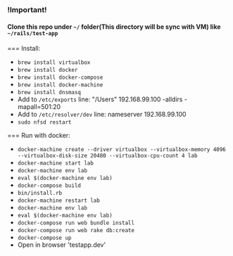 ### !Important! 
#### Clone this repo under `~/` folder(This directory will be sync with VM) like `~/rails/test-app`

=== Install:
 - `brew install virtualbox`
 - `brew install docker`
 - `brew install docker-compose`
 - `brew install docker-machine`
 - `brew install dnsmasq`
 -  Add to `/etc/exports` line:  "/Users" 192.168.99.100 -alldirs -mapall=501:20
 -  Add to `/etc/resolver/dev` line: nameserver 192.168.99.100
 - `sudo nfsd restart`

=== Run with docker:
- `docker-machine create --driver virtualbox --virtualbox-memory 4096 --virtualbox-disk-size 20480 --virtualbox-cpu-count 4 lab`
- `docker-machine start lab`
- `docker-machine env lab`
- `eval $(docker-machine env lab)`
- `docker-compose build`
- `bin/install.rb`
- `docker-machine restart lab`
- `docker-machine env lab`
- `eval $(docker-machine env lab)`
- `docker-compose run web bundle install`
- `docker-compose run web rake db:create`
- `docker-compose up`
- Open in browser 'testapp.dev'
